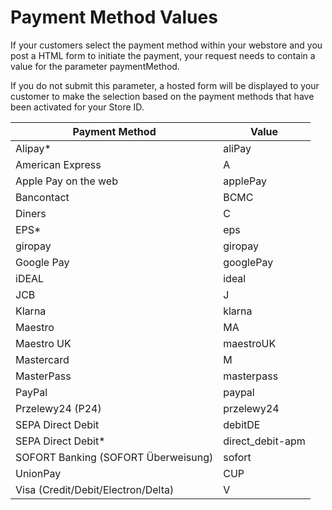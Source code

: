 # Payment Method Values

If your customers select the payment method within your webstore and you post a HTML form to initiate the payment, your request needs to contain a value for the parameter paymentMethod.

If you do not submit this parameter, a hosted form will be displayed to your customer to make the selection based on the payment methods that have been activated for your Store ID.
 

Payment Method | Value
---------|----------
Alipay*| aliPay
American Express| A
Apple Pay on the web | applePay
Bancontact | BCMC
Diners | C
EPS* | eps
giropay | giropay
Google Pay | googlePay
iDEAL | ideal
JCB | J
Klarna | klarna
Maestro | MA
Maestro UK | maestroUK
Mastercard | M
MasterPass | masterpass
PayPal | paypal
Przelewy24 (P24) | przelewy24
SEPA Direct Debit | debitDE
SEPA Direct Debit* | direct_debit-apm
SOFORT Banking (SOFORT Überweisung) | sofort
UnionPay | CUP
Visa (Credit/Debit/Electron/Delta) | V
